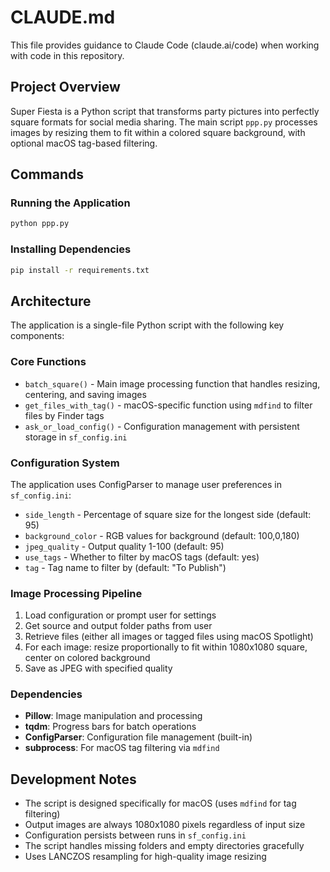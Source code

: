# CLAUDE.md

This file provides guidance to Claude Code (claude.ai/code) when working with code in this repository.

## Project Overview

Super Fiesta is a Python script that transforms party pictures into perfectly square formats for social media sharing. The main script `ppp.py` processes images by resizing them to fit within a colored square background, with optional macOS tag-based filtering.

## Commands

### Running the Application
```bash
python ppp.py
```

### Installing Dependencies
```bash
pip install -r requirements.txt
```

## Architecture

The application is a single-file Python script with the following key components:

### Core Functions
- `batch_square()` - Main image processing function that handles resizing, centering, and saving images
- `get_files_with_tag()` - macOS-specific function using `mdfind` to filter files by Finder tags
- `ask_or_load_config()` - Configuration management with persistent storage in `sf_config.ini`

### Configuration System
The application uses ConfigParser to manage user preferences in `sf_config.ini`:
- `side_length` - Percentage of square size for the longest side (default: 95)
- `background_color` - RGB values for background (default: 100,0,180)
- `jpeg_quality` - Output quality 1-100 (default: 95)
- `use_tags` - Whether to filter by macOS tags (default: yes)
- `tag` - Tag name to filter by (default: "To Publish")

### Image Processing Pipeline
1. Load configuration or prompt user for settings
2. Get source and output folder paths from user
3. Retrieve files (either all images or tagged files using macOS Spotlight)
4. For each image: resize proportionally to fit within 1080x1080 square, center on colored background
5. Save as JPEG with specified quality

### Dependencies
- **Pillow**: Image manipulation and processing
- **tqdm**: Progress bars for batch operations
- **ConfigParser**: Configuration file management (built-in)
- **subprocess**: For macOS tag filtering via `mdfind`

## Development Notes

- The script is designed specifically for macOS (uses `mdfind` for tag filtering)
- Output images are always 1080x1080 pixels regardless of input size
- Configuration persists between runs in `sf_config.ini`
- The script handles missing folders and empty directories gracefully
- Uses LANCZOS resampling for high-quality image resizing